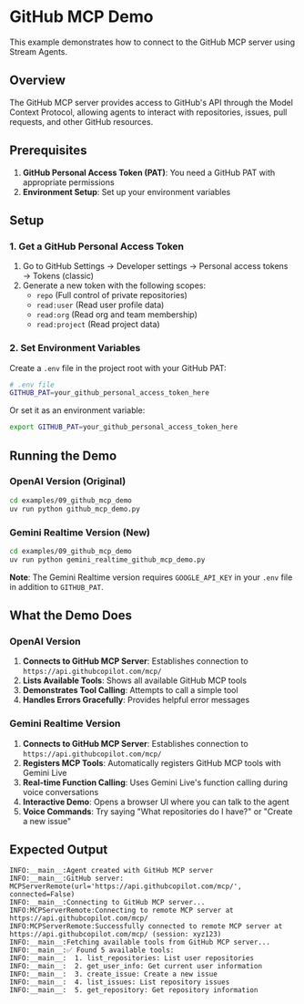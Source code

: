 # GitHub MCP Demo

This example demonstrates how to connect to the GitHub MCP server using Stream Agents.

## Overview

The GitHub MCP server provides access to GitHub's API through the Model Context Protocol, allowing agents to interact with repositories, issues, pull requests, and other GitHub resources.

## Prerequisites

1. **GitHub Personal Access Token (PAT)**: You need a GitHub PAT with appropriate permissions
2. **Environment Setup**: Set up your environment variables

## Setup

### 1. Get a GitHub Personal Access Token

1. Go to GitHub Settings → Developer settings → Personal access tokens → Tokens (classic)
2. Generate a new token with the following scopes:
   - `repo` (Full control of private repositories)
   - `read:user` (Read user profile data)
   - `read:org` (Read org and team membership)
   - `read:project` (Read project data)

### 2. Set Environment Variables

Create a `.env` file in the project root with your GitHub PAT:

```bash
# .env file
GITHUB_PAT=your_github_personal_access_token_here
```

Or set it as an environment variable:

```bash
export GITHUB_PAT=your_github_personal_access_token_here
```

## Running the Demo

### OpenAI Version (Original)
```bash
cd examples/09_github_mcp_demo
uv run python github_mcp_demo.py
```

### Gemini Realtime Version (New)
```bash
cd examples/09_github_mcp_demo
uv run python gemini_realtime_github_mcp_demo.py
```

**Note**: The Gemini Realtime version requires `GOOGLE_API_KEY` in your `.env` file in addition to `GITHUB_PAT`.

## What the Demo Does

### OpenAI Version
1. **Connects to GitHub MCP Server**: Establishes connection to `https://api.githubcopilot.com/mcp/`
2. **Lists Available Tools**: Shows all available GitHub MCP tools
3. **Demonstrates Tool Calling**: Attempts to call a simple tool
4. **Handles Errors Gracefully**: Provides helpful error messages

### Gemini Realtime Version
1. **Connects to GitHub MCP Server**: Establishes connection to `https://api.githubcopilot.com/mcp/`
2. **Registers MCP Tools**: Automatically registers GitHub MCP tools with Gemini Live
3. **Real-time Function Calling**: Uses Gemini Live's function calling during voice conversations
4. **Interactive Demo**: Opens a browser UI where you can talk to the agent
5. **Voice Commands**: Try saying "What repositories do I have?" or "Create a new issue"

## Expected Output

```
INFO:__main__:Agent created with GitHub MCP server
INFO:__main__:GitHub server: MCPServerRemote(url='https://api.githubcopilot.com/mcp/', connected=False)
INFO:__main__:Connecting to GitHub MCP server...
INFO:MCPServerRemote:Connecting to remote MCP server at https://api.githubcopilot.com/mcp/
INFO:MCPServerRemote:Successfully connected to remote MCP server at https://api.githubcopilot.com/mcp/ (session: xyz123)
INFO:__main__:Fetching available tools from GitHub MCP server...
INFO:__main__:✅ Found 5 available tools:
INFO:__main__:  1. list_repositories: List user repositories
INFO:__main__:  2. get_user_info: Get current user information
INFO:__main__:  3. create_issue: Create a new issue
INFO:__main__:  4. list_issues: List repository issues
INFO:__main__:  5. get_repository: Get repository information
```